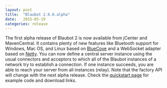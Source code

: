 ```yaml
---
layout: post
title:  "Blaubot 2.0.0.alpha"
date:   2015-05-19
categories: release
---
```

The first alpha release of Blaubot 2 is now available from jCenter and MavenCentral.
It contains plenty of new features like Bluetooth support for Windows, Mac OS, and Linux based on [BlueCove](http://bluecove.org/) and a WebSocket adapter based on [Netty](http://netty.io/).
You can now define a central server instance using the usual connectors and acceptors to which all of the Blaubot instances of a network try to establish a connection.
If one instance succeeds, you are able to reach your server from all instances (relay).
Note that the factory API will change with the next alpha release.
Check the [quickstart page](/quickstart-android) for example code and download links.
